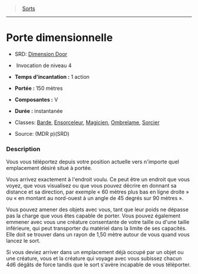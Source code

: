 ﻿---
!SpellItem
Name: Porte dimensionnelle
AltName: '[Dimension Door](srd_spells_dimension_door.md)'
Type: Invocation
Level: 4
CastingTime: 1 action
Range: 150 mètres
Components: V
Duration: instantanée
Classes: '[Barde](hd_bard.md), [Ensorceleur](hd_sorcerer.md), [Magicien](hd_wizard.md), [Ombrelame](hd_rogue_ombrelame.md), [Sorcier](hd_warlock.md)'
Family: SpellHD
Source: (MDR p)(SRD)
Id: spells_hd.md#porte-dimensionnelle
ParentLink: spells_hd.md#sorts
ParentName: Sorts
NameLevel: 1
Attributes: {}
---
> [Sorts](hd_spells.md)

---

# Porte dimensionnelle

- SRD: [Dimension Door](srd_spells_dimension_door.md)

-  Invocation de niveau 4

- **Temps d'incantation :** 1 action

- **Portée :** 150 mètres

- **Composantes :** V

- **Durée :** instantanée

- Classes: [Barde](hd_bard.md), [Ensorceleur](hd_sorcerer.md), [Magicien](hd_wizard.md), [Ombrelame](hd_rogue_ombrelame.md), [Sorcier](hd_warlock.md)

- Source: (MDR p)(SRD)

### Description

Vous vous téléportez depuis votre position actuelle vers n'importe quel emplacement désiré situé à portée.

Vous arrivez exactement à l'endroit voulu. Ce peut être un endroit que vous voyez, que vous visualisez ou que vous pouvez décrire en donnant sa distance et sa direction, par exemple « 60 mètres plus bas en ligne droite » ou « en montant au nord-ouest à un angle de 45 degrés sur 90 mètres ».

Vous pouvez amener des objets avec vous, tant que leur poids ne dépasse pas la charge que vous êtes capable de porter. Vous pouvez également emmener avec vous une créature consentante de votre taille ou d'une taille inférieure, qui peut transporter du matériel dans la limite de ses capacités. Elle doit se trouver dans un rayon de 1,50 mètre autour de vous quand vous lancez le sort.

Si vous deviez arriver dans un emplacement déjà occupé par un objet ou une créature, vous et la créature qui voyage avec vous subissez chacun 4d6 dégâts de force tandis que le sort s'avère incapable de vous téléporter.

